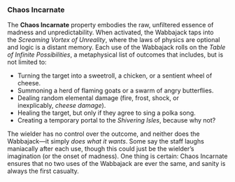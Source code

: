 ### **Chaos Incarnate**

The **Chaos Incarnate** property embodies the raw, unfiltered essence of madness and unpredictability. When activated, the Wabbajack taps into the _Screaming Vortex of Unreality_, where the laws of physics are optional and logic is a distant memory. Each use of the Wabbajack rolls on the _Table of Infinite Possibilities_, a metaphysical list of outcomes that includes, but is not limited to:

- Turning the target into a sweetroll, a chicken, or a sentient wheel of cheese.
- Summoning a herd of flaming goats or a swarm of angry butterflies.
- Dealing random elemental damage (fire, frost, shock, or inexplicably, _cheese damage_).
- Healing the target, but only if they agree to sing a polka song.
- Creating a temporary portal to the _Shivering Isles_, because why not?

The wielder has no control over the outcome, and neither does the Wabbajack—it simply _does what it wants_. Some say the staff laughs maniacally after each use, though this could just be the wielder’s imagination (or the onset of madness). One thing is certain: Chaos Incarnate ensures that no two uses of the Wabbajack are ever the same, and sanity is always the first casualty.